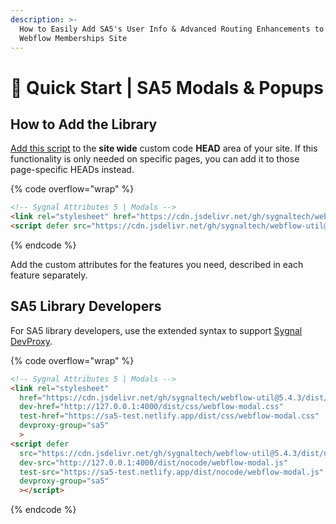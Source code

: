 ```yaml
---
description: >-
  How to Easily Add SA5's User Info & Advanced Routing Enhancements to Your
  Webflow Memberships Site
---
```


# 🚀 Quick Start | SA5 Modals & Popups

## How to Add the Library <a href="#step-1---add-the-library" id="step-1---add-the-library"></a>

[Add this script](../overview/how-to-add-custom-code.md) to the **site wide** custom code **HEAD** area of your site. If this functionality is only needed on specific pages, you can add it to those page-specific HEADs instead. &#x20;

{% code overflow="wrap" %}
```html
<!-- Sygnal Attributes 5 | Modals --> 
<link rel="stylesheet" href="https://cdn.jsdelivr.net/gh/sygnaltech/webflow-util@5.4.1/dist/css/webflow-modal.css"> 
<script defer src="https://cdn.jsdelivr.net/gh/sygnaltech/webflow-util@5.4.1/dist/nocode/webflow-modal.js"></script>
```
{% endcode %}

Add the custom attributes for the features you need, described in each feature separately. &#x20;

## SA5 Library Developers

For SA5 library developers, use the extended syntax to support [Sygnal DevProxy](https://engine.sygnal.com/devproxy).&#x20;

{% code overflow="wrap" %}
```html
<!-- Sygnal Attributes 5 | Modals --> 
<link rel="stylesheet" 
  href="https://cdn.jsdelivr.net/gh/sygnaltech/webflow-util@5.4.3/dist/css/webflow-modal.css"
  dev-href="http://127.0.0.1:4000/dist/css/webflow-modal.css"
  test-href="https://sa5-test.netlify.app/dist/css/webflow-modal.css"
  devproxy-group="sa5"
  > 
<script defer 
  src="https://cdn.jsdelivr.net/gh/sygnaltech/webflow-util@5.4.3/dist/nocode/webflow-modal.js"
  dev-src="http://127.0.0.1:4000/dist/nocode/webflow-modal.js"
  test-src="https://sa5-test.netlify.app/dist/nocode/webflow-modal.js"
  devproxy-group="sa5"
  ></script>
```
{% endcode %}















